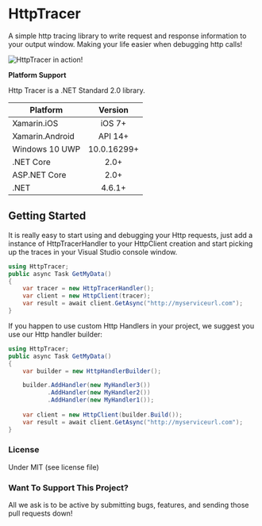 # HttpTracer
A simple http tracing library to write request and response information to your output window. Making your life easier when debugging http calls!

![HttpTracer in action!](https://github.com/TorontoMobileDevelopers/HttpTracer/blob/DC_ReadMeAnhancements/art/tracer_tracing_get.gif)

**Platform Support**

Http Tracer is a .NET Standard 2.0 library.

|Platform|Version|
| ------------------- | :------------------: |
|Xamarin.iOS|iOS 7+|
|Xamarin.Android|API 14+|
|Windows 10 UWP|10.0.16299+|
|.NET Core|2.0+|
|ASP.NET Core|2.0+|
|.NET|4.6.1+|

## Getting Started

It is really easy to start using and debugging your Http requests, just add a instance of HttpTracerHandler to your HttpClient creation and start picking up the traces in your Visual Studio console window.

```csharp
using HttpTracer;
public async Task GetMyData()
{
    var tracer = new HttpTracerHandler();
    var client = new HttpClient(tracer);
    var result = await client.GetAsync("http://myserviceurl.com");
}
```

If you happen to use custom Http Handlers in your project, we suggest you use our Http handler builder:

```csharp
using HttpTracer;
public async Task GetMyData()
{
    var builder = new HttpHandlerBuilder();

    builder.AddHandler(new MyHandler3())
           .AddHandler(new MyHandler2())
           .AddHandler(new MyHandler1());
           
    var client = new HttpClient(builder.Build());
    var result = await client.GetAsync("http://myserviceurl.com");
}
```

### License
Under MIT (see license file)

### Want To Support This Project?
All we ask is to be active by submitting bugs, features, and sending those pull requests down!